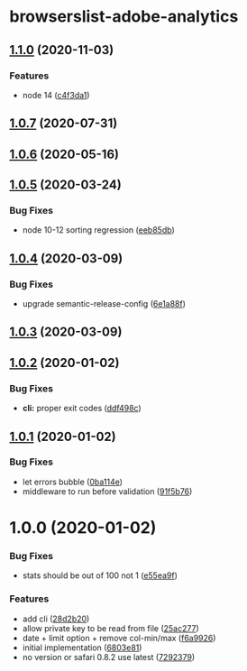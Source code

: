 # browserslist-adobe-analytics

## [1.1.0](https://github.com/xeroxinteractive/browserslist-adobe-analytics/compare/v1.0.7...v1.1.0) (2020-11-03)

### Features

* node 14 ([c4f3da1](https://github.com/xeroxinteractive/browserslist-adobe-analytics/commit/c4f3da1))

## [1.0.7](https://github.com/xeroxinteractive/browserslist-adobe-analytics/compare/v1.0.6...v1.0.7) (2020-07-31)

## [1.0.6](https://github.com/xeroxinteractive/browserslist-adobe-analytics/compare/v1.0.5...v1.0.6) (2020-05-16)

## [1.0.5](https://github.com/xeroxinteractive/browserslist-adobe-analytics/compare/v1.0.4...v1.0.5) (2020-03-24)

### Bug Fixes

* node 10-12 sorting regression ([eeb85db](https://github.com/xeroxinteractive/browserslist-adobe-analytics/commit/eeb85db))

## [1.0.4](https://github.com/xeroxinteractive/browserslist-adobe-analytics/compare/v1.0.3...v1.0.4) (2020-03-09)

### Bug Fixes

* upgrade semantic-release-config ([6e1a88f](https://github.com/xeroxinteractive/browserslist-adobe-analytics/commit/6e1a88f))

## [1.0.3](https://github.com/xeroxinteractive/browserslist-adobe-analytics/compare/v1.0.2...v1.0.3) (2020-03-09)

## [1.0.2](https://github.com/xeroxinteractive/browserslist-adobe-analytics/compare/v1.0.1...v1.0.2) (2020-01-02)

### Bug Fixes

* **cli:** proper exit codes ([ddf498c](https://github.com/xeroxinteractive/browserslist-adobe-analytics/commit/ddf498c))

## [1.0.1](https://github.com/xeroxinteractive/browserslist-adobe-analytics/compare/v1.0.0...v1.0.1) (2020-01-02)

### Bug Fixes

* let errors bubble ([0ba114e](https://github.com/xeroxinteractive/browserslist-adobe-analytics/commit/0ba114e))
* middleware to run before validation ([91f5b76](https://github.com/xeroxinteractive/browserslist-adobe-analytics/commit/91f5b76))

# 1.0.0 (2020-01-02)

### Bug Fixes

* stats should be out of 100 not 1 ([e55ea9f](https://github.com/xeroxinteractive/browserslist-adobe-analytics/commit/e55ea9f))

### Features

* add cli ([28d2b20](https://github.com/xeroxinteractive/browserslist-adobe-analytics/commit/28d2b20))
* allow private key to be read from file ([25ac277](https://github.com/xeroxinteractive/browserslist-adobe-analytics/commit/25ac277))
* date + limit option + remove col-min/max ([f6a9926](https://github.com/xeroxinteractive/browserslist-adobe-analytics/commit/f6a9926))
* initial implementation ([6803e81](https://github.com/xeroxinteractive/browserslist-adobe-analytics/commit/6803e81))
* no version or safari 0.8.2 use latest ([7292379](https://github.com/xeroxinteractive/browserslist-adobe-analytics/commit/7292379))
